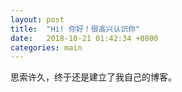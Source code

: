 ```yaml
---
layout: post
title:  "Hi! 你好！很高兴认识你"
date:   2018-10-21 01:42:34 +0800
categories: main
---
```


思索许久，终于还是建立了我自己的博客。

